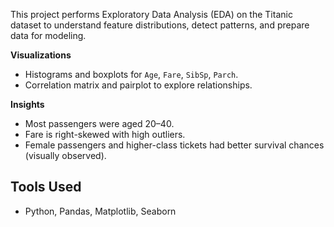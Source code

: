 This project performs Exploratory Data Analysis (EDA) on the Titanic dataset to understand feature distributions, detect patterns, and prepare data for modeling.

**Visualizations**
   - Histograms and boxplots for `Age`, `Fare`, `SibSp`, `Parch`.
   - Correlation matrix and pairplot to explore relationships.

**Insights**
   - Most passengers were aged 20–40.
   - Fare is right-skewed with high outliers.
   - Female passengers and higher-class tickets had better survival chances (visually observed).

## Tools Used
- Python, Pandas, Matplotlib, Seaborn
